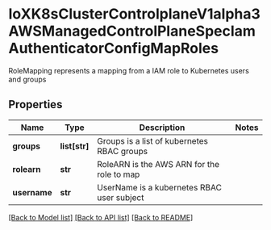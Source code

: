 # IoXK8sClusterControlplaneV1alpha3AWSManagedControlPlaneSpecIamAuthenticatorConfigMapRoles

RoleMapping represents a mapping from a IAM role to Kubernetes users and groups
## Properties
Name | Type | Description | Notes
------------ | ------------- | ------------- | -------------
**groups** | **list[str]** | Groups is a list of kubernetes RBAC groups | 
**rolearn** | **str** | RoleARN is the AWS ARN for the role to map | 
**username** | **str** | UserName is a kubernetes RBAC user subject | 

[[Back to Model list]](../README.md#documentation-for-models) [[Back to API list]](../README.md#documentation-for-api-endpoints) [[Back to README]](../README.md)


